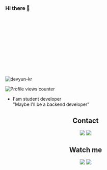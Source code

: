 ### Hi there 👋

<p align="left"> 
  <img src="https://github-readme-stats.vercel.app/api?username=Yunseong-dev&custom_title=Yunseong's%20GitHub%20statistics&show_icons=true&theme=shadow_green&rank_icon=percentile&include_all_commits=true&theme=transparent" alt="devyun-kr" />&nbsp;&nbsp;<img height="200px">
</p>

![Profile views counter](https://komarev.com/ghpvc/?username=Yunseong-dev-git&style=flat-square)

- I'am student developer<br>
"Maybe I'll be a backend developer"
   

<div align="center">
  <h2>Contact</h2>
    <a href="https://www.instagram.com/its_yunseong"><img src="https://img.shields.io/badge/Instagram-E4405F?style=flat-square&logo=Instagram&logoColor=white"/></a>
    <a href="https://discord.com/users/839504073304440862"><img src="https://img.shields.io/badge/Discord-5865F2?style=flat-square&logo=Discord&logoColor=white"/></a>
</div>

<div align="center">
  <h2>Watch me</h2>
    <a href="https://devyun.kro.kr"><img src="https://img.shields.io/badge/About Me-333333?style=flat-square&logo=aboutdotme&logoColor=white"/></a>
    <a href="https://yunseong-kr.notion.site/e0a6f6fd4e364dfcb87d69c8045b9d37?pvs=4"><img src="https://img.shields.io/badge/Notion-000000?style=flat-square&logo=Notion&logoColor=white"/></a>
</div>

